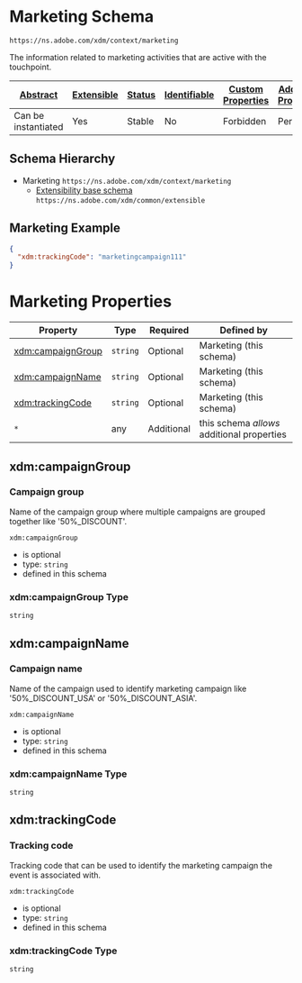 
# Marketing Schema

```
https://ns.adobe.com/xdm/context/marketing
```

The information related to marketing activities that are active with the touchpoint.

| [Abstract](../../../abstract.md) | [Extensible](../../../extensions.md) | [Status](../../../status.md) | [Identifiable](../../../id.md) | [Custom Properties](../../../extensions.md) | [Additional Properties](../../../extensions.md) | Defined In |
|----------------------------------|--------------------------------------|------------------------------|--------------------------------|---------------------------------------------|-------------------------------------------------|------------|
| Can be instantiated | Yes | Stable | No | Forbidden | Permitted | [datatypes/marketing/marketing.schema.json](datatypes/marketing/marketing.schema.json) |
## Schema Hierarchy

* Marketing `https://ns.adobe.com/xdm/context/marketing`
  * [Extensibility base schema](../extensible.schema.md) `https://ns.adobe.com/xdm/common/extensible`


## Marketing Example
```json
{
  "xdm:trackingCode": "marketingcampaign111"
}
```

# Marketing Properties

| Property | Type | Required | Defined by |
|----------|------|----------|------------|
| [xdm:campaignGroup](#xdmcampaigngroup) | `string` | Optional | Marketing (this schema) |
| [xdm:campaignName](#xdmcampaignname) | `string` | Optional | Marketing (this schema) |
| [xdm:trackingCode](#xdmtrackingcode) | `string` | Optional | Marketing (this schema) |
| `*` | any | Additional | this schema *allows* additional properties |

## xdm:campaignGroup
### Campaign group

Name of the campaign group where multiple campaigns are grouped together like '50%_DISCOUNT'.

`xdm:campaignGroup`
* is optional
* type: `string`
* defined in this schema

### xdm:campaignGroup Type


`string`






## xdm:campaignName
### Campaign name

Name of the campaign used to identify marketing campaign like '50%_DISCOUNT_USA' or '50%_DISCOUNT_ASIA'.

`xdm:campaignName`
* is optional
* type: `string`
* defined in this schema

### xdm:campaignName Type


`string`






## xdm:trackingCode
### Tracking code

Tracking code that can be used to identify the marketing campaign the event is associated with.

`xdm:trackingCode`
* is optional
* type: `string`
* defined in this schema

### xdm:trackingCode Type


`string`





